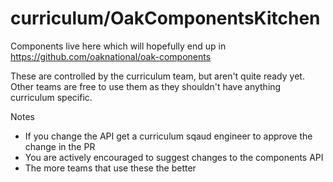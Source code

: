 # curriculum/OakComponentsKitchen
Components live here which will hopefully end up in https://github.com/oaknational/oak-components

These are controlled by the curriculum team, but aren't quite ready yet. Other teams are free to use them as they shouldn't have anything curriculum specific.

Notes

 - If you change the API get a curriculum sqaud engineer to approve the change in the PR
 - You are actively encouraged to suggest changes to the components API
 - The more teams that use these the better
